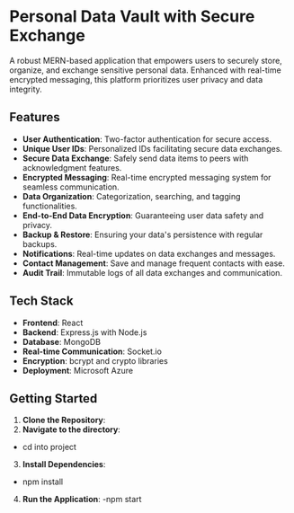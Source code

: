 # Personal Data Vault with Secure Exchange

A robust MERN-based application that empowers users to securely store, organize, and exchange sensitive personal data. Enhanced with real-time encrypted messaging, this platform prioritizes user privacy and data integrity.

## Features

- **User Authentication**: Two-factor authentication for secure access.
- **Unique User IDs**: Personalized IDs facilitating secure data exchanges.
- **Secure Data Exchange**: Safely send data items to peers with acknowledgment features.
- **Encrypted Messaging**: Real-time encrypted messaging system for seamless communication.
- **Data Organization**: Categorization, searching, and tagging functionalities.
- **End-to-End Data Encryption**: Guaranteeing user data safety and privacy.
- **Backup & Restore**: Ensuring your data's persistence with regular backups.
- **Notifications**: Real-time updates on data exchanges and messages.
- **Contact Management**: Save and manage frequent contacts with ease.
- **Audit Trail**: Immutable logs of all data exchanges and communication.

## Tech Stack

- **Frontend**: React
- **Backend**: Express.js with Node.js
- **Database**: MongoDB
- **Real-time Communication**: Socket.io
- **Encryption**: bcrypt and crypto libraries
- **Deployment**: Microsoft Azure

## Getting Started

1. **Clone the Repository**:
2. **Navigate to the directory**:
  - cd into project
3. **Install Dependencies**:
  - npm install
4. **Run the Application**:
  -npm start

